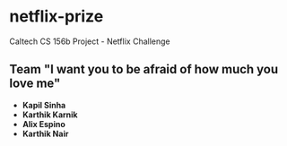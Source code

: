 # netflix-prize
Caltech CS 156b Project - Netflix Challenge

## Team "I want you to be afraid of how much you love me"
* **Kapil Sinha**
* **Karthik Karnik**
* **Alix Espino**
* **Karthik Nair**

